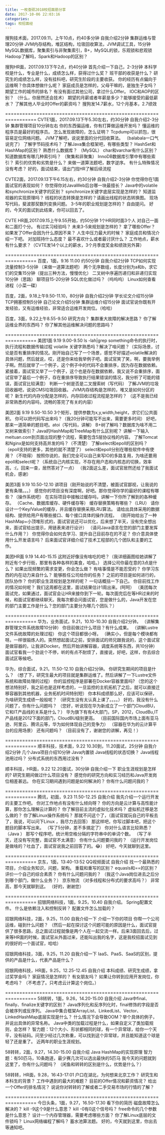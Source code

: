 ```yaml
---
title: 一枚查硕2018校招面筋分享
date: 2017-10-06 22:03:16
categories: 
tags: 校招面经
---
```


搜狗技术面，2017.09.11，上午10点，约40多分钟
自我介绍2分钟
集群运维与管理20分钟
JVM内存结构，堆区结构，垃圾回收算法，JVM调试工具，15分钟
MySQL数据库，聚集索引与非聚集索引，B+，MySQL的锁，乐观锁和悲观锁
Hadoop了解吗，Spark和Hadoop的区别？
<!--more-->
搜狗HR面，2017.09.13下午2点，约40分钟
首先介绍一下自己，2-3分钟
本科学校是什么，专业是什么，成绩怎么样，获得过什么奖？
班干部的收获是什么？
研究生的成绩怎么样，没有挂科吧，研究生阶段的主要收获。
你的经历有点偏向于运维啊？你具体想做什么呢？
家庭成员是怎样的，父母干嘛的，是独生子女吗？
期望工作的城市的排名？
有没有面过其他公司，拿过什么Offer。
IOC和AOP的区别？
（什么，你居然还会技术）
期望的月薪或者年薪是多少？能够接受的最低薪水？
了解其他人毕业时Offer的薪资吗？
搜狗发14.7薪水，12个月基本，2.7绩效

=================================================================
CVTE1面，2017.09.13下午5.30左右，约30分钟
自我介绍2-3分钟
集群管理项目10分钟左右
你的东西偏运维，你有打算做运维开发吗？
懂运维的程序员是最好的程序员。
怎么发现故障的，怎么证明？
Tcpdump可以抓包，很容易定位网络问题。
JVM了解吧，说说里面的分代回收算法。
（balabala一口气说完了）
了解字节码技术吗？
了解Java集合框架吧，有哪些类型？
HashSet和HashMap的区别？
熟悉什么数据库？
（MySQL）
char和varchar有什么区别？
知道数据库有哪几种索引吗？
（聚集和非聚集）
InnoDB数据库引擎中有哪些索引？
索引的优势和劣势是什么？
来做一道算法题吧，数字逆序。
有什么特殊情况没有考虑？
好的，面试结束，请出门找HR了解后续流程

CVTE2面，2017.09.13下午6.15左右，约30分钟
自我介绍2-3分钟
你觉得你在1面面试官的表现如何？
你觉得你对JavaWeb后台哪一块最擅长？
Java中的volatile和synchronize关键字的区别？
synchronize关键字底层实现是怎样的？
知道监视器的实现原理吗？
线程的状态转换是怎样的？请画出线程的状态转换图。
现场写代码，斐波那契数列变换问题。
3-5年的职业规划是怎样的？
自由提问。
好的，今天的面试到此结束，你可以回去了。

CVTE HR面,2017.09.15上午9.55开始，约50分钟
1个HR同时面3个人
对自己一面和二面打个分。
有过实习经验吗？
未来3-5来规划是怎样的？
拿了哪些Offer？
如果发了Offer会因为什么原因不来？
人生中压力最大的时候？
家庭成员和情况介绍一下吧。
对加班持什么态度？
最不喜欢什么或者最讨厌什么？
工作地点，薪水有什么要求？（CVTE发14个以上的薪水，3个月季度奖金和绩效另外算）

=================================================================
百度，1面，9.16 11.00 约50分钟
自我介绍2分钟
TCP如何实现流量控制3-5分钟
（来做一道算法题吧）
两个无序数组，长度分别为a和b，求它们的交集15分钟（提出三种方法，慢慢优化）
二叉树中序遍历递归和非递归实现10分钟（思路）
聊项目15-20分钟
SQL优化做过吗？（呜呜呜）
Linux如何查看进程（小菜一碟）

百度，2面，9.18上午9.50-11.10，80分钟
自我介绍2分钟
学长论文介绍15分钟
TCP拥塞控制5分钟
自己论文介绍5分钟
集群运维介绍15分钟
面试官说你既有开发经验，又有运维经验，非常适合运维开发岗位。（哈哈）

百度，3面，9.22上午8.55-9.50
研究方向？
集群重大故障的解决思路？
你了解运维业界的东西吗？
你了解其他运维解决问题的思路吗？

=================================================================
美团1面 9.19 9.00-9.50
ls -lah|grep something命令的执行时，执行流程和数据传输过程
volatile 关键字熟悉吗？解决了啥问题？（实际场景，讨论是否有重排序的情况。刚开始自己写了一个场景，感觉不好描述volatile解决的具体问题，然后就说，哎，还是你来给我举例子吧。面试官笑了笑，啊，要我举例子啊。然后就举了一个例子，这个例子中的代码不会重排序，因为存在数据依赖。紧接着，面试官又举了一个例子，这个也是存在数据依赖，我又说不会重排序，面试官举了最后一个例子，存在重排序导致执行结果错误的情况，我分析了可能的错误，面试官比较满意）
判断一个树是否是二叉搜索树（写代码）
了解JVM的垃圾回收器吧，说说CMS垃圾回收器。
JVM内存结构是怎样的，堆又是如何分区的呢？
新生代的内存分配是怎样的，内存回收过程流程是怎样的？
（这不是我已经非常熟悉的内容吗，流畅的答完了有关的内容）

美团2面 9.19 9.50-10.50
3个矩形，提供参数为x,y,width,height，求它们公共面积。
你可以把代码写出来吗？（我20分钟可能写不出来，需要更多时间）
好吧，那来一道简单的题目吧。atoi（写代码，讲解）
B+树了解吗？数据库为啥不用二叉树来做索引？
Java的HashMap和TreeMap有什么区别呢？
讲解一下输入meituan.com到页面出现的整个流程，需要包含5层协议栈的内容。
了解Tomcat和Nginx是如何支持高并发的吗？（不清楚）
了解select和epoll的区别吗？（epoll支持的更多，其他的就不清楚了）
select和epoll分别在哪些软件中有使用？（不晓得）
按照你说的，我们完全可以自己来写IO的多路复用，为啥还要用epoll和select呢？（系统自己内核实现，不存在用户态和内核态的切换，效率高，:(，回来一查，居然答对了一点）
（我2面这么差，面试官居然还给了我面试机会，感谢）

美团3面 9.19 10.50-12.10
讲项目（刚开始说的不清楚，被面试官鄙视，让我说的更有条理。。。）
感觉你的项目没有深度啊，好吧。那你觉得你学的最好的课程有哪些？（操作系统吧）
在实际项目中接触过缓存吗，讲解一下你所了解到的各种缓存。
（Cache、数据库缓存、硬件缓存等）
缓存替换策略有哪些？（LRU）
请你设计一个Key/Value的缓存，并且缓存替换采用LRU算法。
请给出具体采用的数据结构、提供给用户有哪些接口、每个接口具体的操作流程。
（刚开始给出了一种HashMap+小顶堆形式的，面试官说还可以优化，后来想了半天，没有完全想出来，面试官给出提示，用链表来进行设计）
（请问Java语言在您的部门主要发挥什么作用？）
你觉得你会如何去学习、提升自己目前存在的不足？
你介意具体使用什么开发语言吗？
后来面试官详细介绍了技术工程部的几个团队和主要的工作。

美团HR面 9.19 14.40-15.15
这附近好像没有啥吃的吧？（我详细画图给她讲解了附近有个步行街，那里有各种各样的美食，哈哈。）
选择公司你最在意的3点是什么？
如果出现频繁的需求变更，你会怎么做？
有啥事情是不能忍受的？
你学习东西的内在动力来自什么？
能够胜任公司给你的任务？
之前的项目是如何进行的，团队协作？
你的职业生涯规划是怎样的呢？
一句话概括一下自己。
你目前找工作的情况如何呢？
我们这周都在这里，面试结果估计1周出来。(呵呵）
（美团每次面试完，如果通过，面试官会让HR来接你到下一轮。每次面完后在等HR过来的时候，和面试官都继续聊天。我每次都会问面试官，您是做什么的，Java开发在您的部门主要工作是什么？您的部门主要分为哪几个团队？）

=================================================================
华为，业务面试，9.21，10.10-10.30
自我介绍2分钟。
（讲解集群管理文件系统故障10分钟）
你目前做过什么项目？有什么成果。
（讲解Lustre文件系统故障的处理过程）
你这个项目都很小呀。
（确实小，但是每个模块都有呀。一样很锻炼人的。突然想起面试之前，安排面试的师兄跟我说的，这个面试官是做容器的，让我讲Docker。然后开始讲解容器，调度系统等东西，共10分钟）
面试官看我一个劲说个不停，听的有点不耐烦了，直接说，好吧，这样，你去综合面试区等候吧。

华为，综合面试，9.21，11.50-12.10
自我介绍2分钟。
你研究生期间的项目是什么？
（想了下，研究生最大的项目就是集群运维了。然后讲解了一下Lustre文件系统和故障处理的过程）
你的监控程序是部署在Docker容器里面吗?
（您的这个想法特别好，我之前也是这样考虑的，一旦监控的主机拓机了之后，就可以直接迁移容器到其他机器，业务拓机时间特别短）
你本科成绩那么好，应该可以保研，为啥研究生成绩一般般呢？
（研究生没有太认真上课了。。。。）
好的，我没有什么问题了，你有什么问题吗？
（您好，听说现在华为新成立了一个部门CloudBU，它和IT产品线的关系是什么？）
华为旗下有有4大部门，SP，2012，CloudBu,IT产品线是2012下面的部门，CloudBU级别更高。
（目前国际国内市场上面有亚马逊、阿里云、腾讯云等，华为如何体现自己的竞争力）
（容器在华为的云计算平台的应用场景）
还有问题吗？
（目前没有了，谢谢您的讲解，再见！）

=================================================================
顺丰科技，技术面，9.22 10.30到，11.20面试，25分钟
自我介绍2分钟
几个Java项目介绍10分钟
Java内置锁
Java线程的状态切换？
Java线程池用过吗？
分布式系统的东西用过没有？

顺丰科技，HR面，9.22 12.20面试，30分钟
自我介绍一下
职业生涯规划是怎样的?
研究生期间做过什么项目没有？
感觉你的研究方向和实习经历和Java开发岗位相差甚远。
你在实习期间遇到问题是如何解决的？
你有什么问题问我的？

=================================================================
腾讯，初面，9.23 11.50-12.25
自我介绍
我先介绍一个运行开发的主要工作吧。
你对工作地点有没有什么倾向呀？
你的方向是云计算与高性能计算，那你怎么理解云计算的？
你了解目前主流的虚拟化技术吗？
虚拟机迁移是怎么做的？
你了解Linux操作系统吗？
那就不问这个了，（面试官就玩自己的平板去了，我说，可以问下Linux ，我尽力去回答）
那这样吧，你写过脚本吧，把这个题目的脚本写出来。
（写了5分钟，差不多搞定了）
你对什么语言比较熟悉？（Java ）
那写个程序吧，统计用空格分隔的字符串中的单词个数。
（写了半天，还没有写完整，面试官不太满意）
你有什么问题要问我的？
（运行开发岗位是做啥的？吐血了，面试官说我之前回答了的。😂）
好吧，今天就聊到这里。

=================================================================
京东，1面，13:40-13:52 QQ视频面试
自我介绍
找一个最熟悉的项目，介绍业务知识，问题，架构。
重载和重写的区别？
equasls和==的区别？
评价一个自己的综合素质？
你有什么问题问我的？
（我这个Java岗位进去之后分到哪个部门，做什么业务？）
京东物流
（对多线程和分布式的要求高吗？）
非常高，那今天就聊到这。
（好的，谢谢您）

=================================================================
招银网络科技，1面，9.25，10.40
自我介绍。
Spring配置文件。
什么是依赖注入和控制反转？
配置文件怎么加载的？

招银网络科技，2面，9.25，11.00
自我介绍一下
介绍一下你的项目
你帮一个公司运维，碰到什么问题？
（然后一起在探讨这个问题可能的原因是什么，面试官提供了很多思路，总之面试过程就像是两个人在一起交流一样。后来3面回去后，过来等HR面的时候，面试官从外面过来，还能叫出我的名字，这是我校招面试见到的很好的一个面试官，哈哈）

招银网络科技，3面，9.25，11.20
自我介绍一下
IaaS、PaaS、SaaS的区别，提供的产品是什么，代表产品是什么？

招银网络科技，HR面，9.25，12.25-12.45
自我介绍
本科成绩、研究生成绩，拿过奖学金吗？
家庭情况是怎样的？
有女朋友吗？
如果让你转到应用开发岗位，你考虑吗？
（不考虑了。只考虑云计算这个岗位。）

=================================================================
58转转，1面，9.26，14.20-15.00
自我介绍
Java中final、finally、finalize关键字的区别？
Java序列化和反序列化时，final修饰的字段是否会被序列或反序列。
Java中集合框架ArrayList、LinkedList、Vector、LinkedHashMap底层实现是什么？
什么情况下会导致OOM？举个具体的例子，并说出具体的异常名称。
Java中类的加载过程是什么，如果自定义了类加载规则，会怎样？
智力题：12个大小、形状都相同的球，有一个异常球，给你一个天平，没有砝码。问至少经过几次称重，可以找到这个异常球，并且能知道这个球是轻了还是重了。
近两年的职业生涯规划。

58转转，2面，9.27，14.30-15.00
自我介绍
Java HashMap的实现原理
智力题：有50匹马，10条跑道，最少赛几次可以选出最快的5匹马
我今天的问题就到这里了，你有什么问题吗？
（闲鱼和转转的区别是什么，优势是什么？）

58转转，HR面，9.28，16:43-17:01
户口在湖北，为何想来北京工作？
研究生和本科生的背景？
工作中遇到的最大的难题？
目前的Offer情况和薪资情况？
给出一个Offer的排名情况？
说说你对转转的了解或者二手交易市场的行情的了解？

=================================================================
今日头条，1面，9.27，16.50-17.30
看下你的简历
磁盘故障怎么解决的？
kill -9这个9是什么意思？
kill -0有0这个信号吗？
free命令的几个参数是什么意思？
设计一个内存管理器，需要考虑哪些方面？
你了解Linux底层的文件锁吗？
Linux网络编程了解吗？
蓄水池算法题。
好的，今天就到这里，你出去等通知吧。
